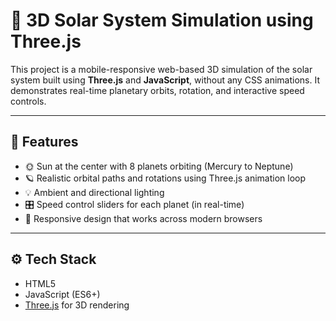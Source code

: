 # 🌌 3D Solar System Simulation using Three.js

This project is a mobile-responsive web-based 3D simulation of the solar system built using **Three.js** and **JavaScript**, without any CSS animations. It demonstrates real-time planetary orbits, rotation, and interactive speed controls.

---

## 🔭 Features

- 🌞 Sun at the center with 8 planets orbiting (Mercury to Neptune)
- 🪐 Realistic orbital paths and rotations using Three.js animation loop
- 💡 Ambient and directional lighting
- 🎛️ Speed control sliders for each planet (in real-time)
- 🚀 Responsive design that works across modern browsers

---

## ⚙️ Tech Stack

- HTML5
- JavaScript (ES6+)
- [Three.js](https://threejs.org/) for 3D rendering
